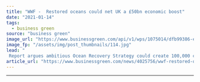 ```yaml
---
title: "WWF -  Restored oceans could net UK a £50bn economic boost"
date: "2021-01-14"
tags: 
  - business green
source: "business green"
image_url: "https://www.businessgreen.com/api/v1/wps/1075014/dfb99386-e764-438b-8ff6-5c6d6a0f7b7d/4/kelp-350x250-185x114.jpg"
image_fp: "/assets/img/post_thumbnails/114.jpg"
lead: "
 Report argues ambitious Ocean Recovery Strategy could create 100,000 clean energy jobs, protect and restore carbon sinks, and allow fish stocks to recover ..."
article_url: "https://www.businessgreen.com/news/4025756/wwf-restored-oceans-net-uk-gbp50bn-economic-boost"
---
```


---
